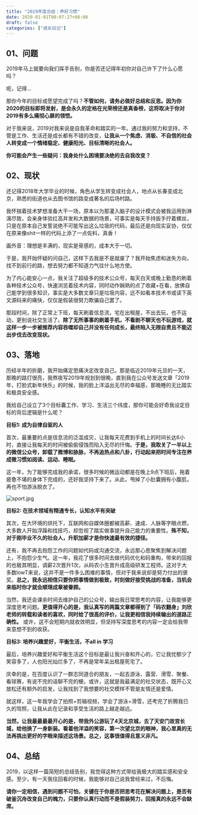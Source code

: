 ```yaml
---
title: "2019年度总结：养好习惯"
date: 2020-01-01T00:07:27+08:00
draft: false
categories: ["成长日记"]
---
```


## 01、问题
2019年马上就要向我们挥手告别，你是否还记得年初你对自己许下了什么心愿吗？

呃，记得...

那你今年的目标或愿望完成了吗？**不管如何，请务必做好总结和反思。因为你2020的目标即将发射，是会永久的定格在光荣榜还是真香榜，这将取决于你对2019有多么痛彻心扉的领悟。**

对于我来说，2019对我来说是自我革命和踏实的一年。通过我的努力和坚持，不管是工作、生活还是成长都有不错的改变，**让我从一个焦虑、消极、不自信的社会人转变成一个情绪稳定、健康阳光、目标清晰的社会人。**

**你可能会产生一些疑问：我身处什么困境要决绝的去自我改变？**

## 02、现状

还记得2018年大学毕业的时候，角色从学生转变成社会人，地点从长春变成北京，熟悉的街道也从去图书馆的路变成著名的后场村路。

我怀揣着技术梦想准备大干一场，原本以为那灌入脑子的设计模式会被我运用到淋漓尽致，会亲身体验扛高并发和大数据的场景，可事实是每天手持扳手拧着螺丝，只是在原本自己发誓说绝不可能写出这么垃圾的代码，最后还是向现实妥协，仅仅在原来像shit一样的代码上添了一点佐料，真香！

画外音：理想是丰满的，现实是骨感的，成本大于一切。

于是，我开始怀疑的问自己，这样下去我是不是就废了？我开始焦虑和迷失方向，找不到前行的路，想去努力都不知道力气往什么地方使。

为了内心能安心一点，我关注了超级多的技术公众号，每天白天或晚上勤恳的刷着各种技术公众号，快速浏览着技术内容，同时动作娴熟的点了收藏+在看，放佛自己能学到很多知识，事实是大多数文章只是垃圾内容，远不如看本技术书或读下英文源码来的痛快，仅仅是假装很努力欺骗自己罢了。

那段时间，除了正常上下班，每天刷着信息流，宅在出租屋，不出去玩，也不运动，更别说社交生活了。**除了无所事事的刷着手机，不看剧不聊天也不玩游戏，就这样一步一步被推荐内容吞噬却自己并没有任何成长，最终陷入无限自责且不能迈出步伐去改变现状。** 

## 03、落地
历经半年的折磨，我开始痛定思痛决定改变自己。那是临近2019年元旦的一天，那晚的路灯很亮，我熬夜写2019年规划到很晚，直到我在公众号发送文章「2019年，打脸式新年快乐」的时候，我的脸上洋溢出无尽的幸福感，那晚睡的无比踏实和极具安全感。

我给自己设立了3个目标囊工作、学习、生活三个纬度，那你可能会好奇我设定目标的背后逻辑是什么呢？

**目标1: 成为自律自驱的人**

首次，最重要的点是信息流的泛滥成灾，让我每天花费到手机上的时间长达6小时，直接让我每天的时间被偷偷侵蚀而陷入无尽的忏悔。**于是，我取关了一半以上的微信公众号，卸载了微博和脉脉，不再追热点和八卦，行动起来把时间专注在养成微习惯如阅读、运动、睡眠。**

这一年，为了能够完成我的承诺，很多时候的微运动都是在晚上9点下班后，拖着疲惫不堪的身体下完成的，还好我坚持下来了。从此，甩掉了小肚囊拥有小腹肌，再也不怕游泳脱衣了。

![sport.jpg](https://cdn.jsdelivr.net/gh/piqiu96/aqiucdn/imgs/codelife/summary2019/sport.jpg)

**目标2: 在技术领域有精通专长，认知水平有突破** 

其次，在大环境的烘托下，互联网和自媒体圈都被高薪、速成、人脉等字眼点燃，大多数人开始浮躁和找技巧，却忽视了踏实做事提升自己能力的重要性。**殊不知，对于刚毕业不久的社会人，升职加薪才是你快速最有效的捷径。** 

还有，我不再去抱怨工作的问题如代码或沟通交流，永远那心思聚焦到解决问题上，不抱怨少生气。这一年，我花了很多时间去做代码优化和码重构，带来的回报的也极其明显，调薪2次晋升1次，从码农小生晋升成高级研发工程师。这对于大多数lowT来说，这并不是一件多么困难的事情，但对于我来说却是努力付出的褒奖。**总之，我永远相信只要你把事情做到极致，时刻做好接受挑战的准备，当机会来临时你才就会顺理成章被眷顾。**

当然，我还会课余时间去维护自己的公众号，输出我日常思考的内容，让我能够更深度思考问题。**更值得开心的是，我认真写的两篇文章都得到了「码农翻身」刘欣老师的转载和读者的喜欢，同时给了很高的评价，让我更相信我持续输出的道路正确性。** 或许，这不会短期内就收效明显，但坚持写深度思考的内容一定会给我带来意想不到的收获。

**目标3: 培养兴趣爱好，平衡生活，不all in 学习** 

最后，培养兴趣爱好和平衡生活这个目标是最让我兴奋和开心的，它让我忧郁少了笑容多了，人也阳光灿烂多了，不再是常年呆出租屋死宅了。

庆幸的是，在百度认识了一群志同道合的朋友，一起去游泳、露营、滑雪、聚餐、看球赛，有说不完的话聊不完的梗。或许，这就是我最满足的社交状态，既开心又放松还有额外的启发，让我找到了我想要的社交模样不管是友情还是爱情。

就这样，这一年我学会了拍照+剪辑视频，学会了游泳+滑雪，还考完了折腾我已久的驾照，让我从此在记录和享受生活的路上越走越远。

**当然，让我最最最最开心的是，带我外公游玩了4天北京城，去了天安门故宫长城，给他换了一身新装。看着他洋溢的笑容，第一次望北京的眼神，我心里真的无法再挑出更好的字眼来描述这场景。总之，这事很值得且意义非凡。**

## 04、总结
2019，以这样一篇简短的总结告别，我觉得这种方式带给我极大的踏实感和安全感。至少，有一天我往回看的时候，我能够对自己说我曾经来过，不后悔。

**请你一定相信，遇到问题不可怕，关键在于你是否把思考花在解决问题上，是否有破釜沉舟改变自己的魄力，只要你认真行动而不是假装努力，回报真的永远不会缺席。**
